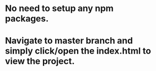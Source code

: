 # No need to setup any npm packages. 
# Navigate to master branch and simply click/open the index.html to view the project.
